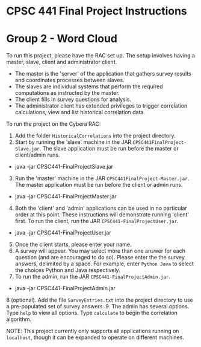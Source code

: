 # CPSC 441 Final Project Instructions
# Group 2 - Word Cloud

To run this project, please have the RAC set up. The setup involves having a master, slave, client and administrator client.
* The master is the 'server' of the application that gathers survey results and coordinates processes between slaves.
* The slaves are individual systems that perform the required computations as instructed by the master.
* The client fills in survey questions for analysis.
* The administrator client has extended privileges to trigger correlation calculations, view and list historical correlation data.

To run the project on the Cybera RAC:
1. Add the folder `HistoricalCorrelations` into the project directory.
2. Start by running the 'slave' machine in the JAR `CPSC441FinalProject-Slave.jar`. The slave application must be run before the master or client/admin runs.
* java -jar CPSC441-FinalProjectSlave.jar
3. Run the 'master' machine in the JAR `CPSC441FinalProject-Master.jar`. The master application must be run before the client or admin runs.
* java -jar CPSC441-FinalProjectMaster.jar
4. Both the 'client' and 'admin' applications can be used in no particular order at this point. These instructions will demonstrate running 'client' first. To run the client, run the JAR `CPSC441-FinalProjectUser.jar`.
* java -jar CPSC441-FinalProjectUser.jar
5. Once the client starts, please enter your name.
6. A survey will appear. You may select more than one answer for each question (and are encouraged to do so). Please enter the the survey answers, delimited by a space. For example, enter `Python Java` to select the choices Python and Java respectively. 
7. To run the admin, run the JAR `CPSC441-FinalProjectAdmin.jar`.
* java -jar CPSC441-FinalProjectAdmin.jar

8 (optional). Add the file `SurveyEntries.txt` into the project directory to use a pre-populated set of survey answers.
9. The admin has several options. Type `help` to view all options. Type `calculate` to begin the correlation algorithm.

NOTE: This project currently only supports all applications running on `localhost`, though it can be expanded to operate on different machines.
